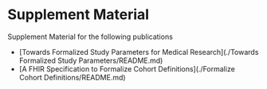 # Supplement Material

Supplement Material for the following publications

- [Towards Formalized Study Parameters for Medical Research](./Towards Formalized Study Parameters/README.md)
- [A FHIR Specification to Formalize Cohort Definitions](./Formalize Cohort Definitions/README.md)

